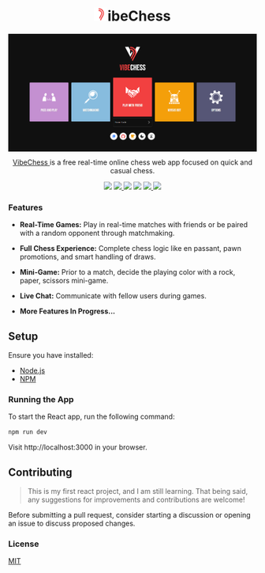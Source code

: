 # <div style="text-align: center;"><img src="client/src/icons/VibeChess.svg" width="27"/>ibeChess</div>

<div style="text-align: center;">
    <img src="assets/home.png" alt="VibeChess Banner" style="max-width: 100%; height: auto;">
    <p style="margin-top: 10px; max-width: 600px; margin-left: auto; margin-right: auto;">
        <a href="no link yet">
           VibeChess
        </a> is a free real-time online chess web app focused on quick and casual chess.
    </p>
</div>

  <p align="center">
    <a href=""><img src="https://img.shields.io/badge/JavaScript-F7DF1E?style=for-the-badge&logo=JavaScript&logoColor=white"></a>
    </a>
    <a href=""><img src="https://img.shields.io/badge/React-20232A?style=for-the-badge&logo=react&logoColor=61DAFB">
    </a>
    <a href=""><img src="https://img.shields.io/badge/Vite-646cff?style=for-the-badge&logo=vite&logoColor=61DAFB"
    ></a>
    <a href=""><img src="https://img.shields.io/badge/Express.js-404D59?style=for-the-badge"
    ></a>
    <a href=""><img src="https://img.shields.io/badge/Socket.io-black?style=for-the-badge&logo=socket.io&badgeColor=010101">
    <a href=""><img src="https://img.shields.io/badge/Material--UI-0081CB?style=for-the-badge&logo=material-ui&logoColor=white"></a>
</p>

### Features

-   **Real-Time Games:** Play in real-time matches with friends or be paired with a random opponent through matchmaking.

-   **Full Chess Experience:** Complete chess logic like en passant, pawn promotions, and smart handling of draws.

-   **Mini-Game:** Prior to a match, decide the playing color with a rock, paper, scissors mini-game.

-   **Live Chat:** Communicate with fellow users during games.

-   **More Features In Progress...**

## Setup

Ensure you have installed:

-   [Node.js](https://nodejs.org/)
-   [NPM](https://www.npmjs.com/)

### Running the App

To start the React app, run the following command:

```bash
npm run dev
```

Visit http://localhost:3000 in your browser.

## Contributing

> This is my first react project, and I am still learning. That being said, any suggestions for improvements and contributions are welcome!

Before submitting a pull request, consider starting a discussion or opening an issue to discuss proposed changes.

### License

[MIT](./LICENSE)
